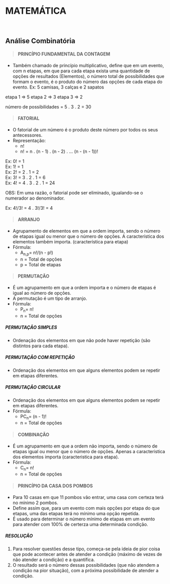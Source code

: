 # MATEMÁTICA

<br>

## Análise Combinatória

> #### PRINCÍPIO FUNDAMENTAL DA CONTAGEM
* Também chamado de princípio multiplicativo, define que em um evento, com n etapas, em que para cada etapa exista uma quantidade de opções de resultados (Elementos), o número total de possibilidades que formam o evento, é o produto do número das opções de cada etapa do evento.
Ex: 5 camisas, 3 calças e 2 sapatos

etapa 1 => 5
etapa 2 => 3
etapa 3 => 2

número de possibilidades = 5 . 3 . 2 = 30 

> #### FATORIAL
* O fatorial de um número é o produto deste número por todos os seus antecessores.
* Representação:
  - n!
  - n! = n . (n - 1) . (n - 2) . ... (n - (n - 1))! 

Ex: 0! = 1  
Ex: 1! = 1  
Ex: 2! = 2 . 1 = 2  
Ex: 3! = 3 . 2 . 1 = 6  
Ex: 4! = 4 . 3 . 2 . 1 = 24  

OBS: Em uma razão, o fatorial pode ser eliminado, igualando-se o numerador ao denominador.

Ex: 4!/3! = 4 . 3!/3! = 4  

> #### ARRANJO
* Agrupamento de elementos em que a ordem importa, sendo o número de etapas igual ou menor que o número de opções. A característica dos elementos também importa. (característica para etapa)
* Fórmula: 
  - A<sub>n,p</sub>= n!/(n - p!)
  - n = Total de opções
  - p = Total de etapas

> #### PERMUTAÇÃO
* É um agrupamento em que a ordem importa e o número de etapas é igual ao número de opções.
* A permutação é um tipo de arranjo.
* Fórmula: 
  - P<sub>n</sub>= n!
  - n = Total de opções

##### PERMUTAÇÃO SIMPLES
* Ordenação dos elementos em que não pode haver repetição (são distintos para cada etapa).

##### PERMUTAÇÃO COM REPETIÇÃO
* Ordenação dos elementos em que alguns elementos podem se repetir em etapas diferentes.

##### PERMUTAÇÃO CIRCULAR
* Ordenação dos elementos em que alguns elementos podem se repetir em etapas diferentes.
* Fórmula: 
  - PC<sub>n</sub>= (n - 1)!
  - n = Total de opções

> #### COMBINAÇÃO
* É um agrupamento em que a ordem não importa, sendo o número de etapas igual ou menor que o número de opções. Apenas a caracteristica dos elementos importa (caracteristica para etapa).
* Fórmula: 
  - C<sub>n</sub>= n!
  - n = Total de opções

> #### PRINCÍPIO DA CASA DOS POMBOS
* Para 10 casas em que 11 pombos vão entrar, uma casa com certeza terá no mínimo 2 pombos. 
* Define assim que, para um evento com mais opções por etapa do que etapas, uma das etapas terá no mínimo uma opção repetida.
* É usado para determinar o número mínimo de etapas em um evento para atender com 100% de certerza uma determinada condição.

##### RESOLUÇÃO
1. Para resolver questões desse tipo, começa-se pela ideia de pior coisa que pode acontecer antes de atender a condição (máximo de vezes de não atender a condição) e a quantifica.
2. O resultado será o número dessas possibilidades (que não atendem a condição na pior situação), com a próxima possibilidade de atender a condição.